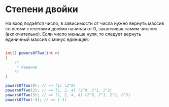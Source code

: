 # Степени двойки

На вход подаётся число, в зависимости от числа нужно вернуть массив со всеми степенями двойки начиная от 0, заканчивая самим числом (включительно). Если число меньше нуля, то следует вернуть единичный массив с минус единицей.

```csharp

int[] powersOfTwo(int n)
{
    /*
     * Решение
    */
}

powersOfTwo(0); // => [1] (2^0)
powersOfTwo(2); // => [1, 2, 4] (2^0, 2^1, 2^2)
powersOfTwo(3); // => [1, 2, 4, 8] (2^0, 2^1, 2^2, 2^3)
powersOfTwo(-4); // => [-1]
